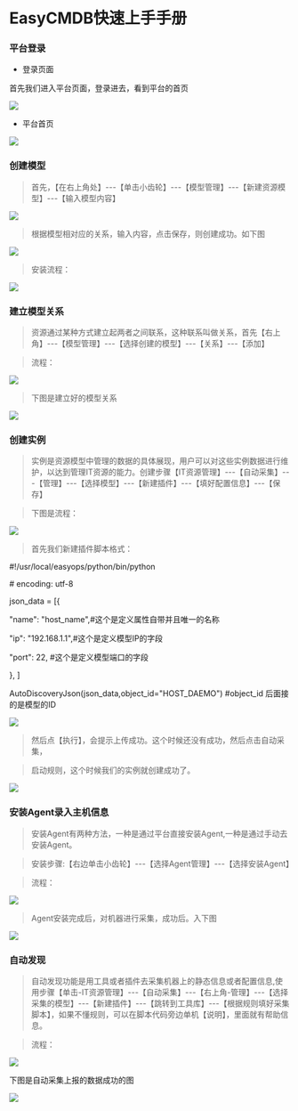 EasyCMDB快速上手手册
====================

### 平台登录

-   登录页面

首先我们进入平台页面，登录进去，看到平台的首页

![](media/90db9bb58a24a42097780bccaba55dc7.png)

-   平台首页

![](media/a9fc401c636c9e43eb0d2c66f8c2e82f.png)

### 创建模型

>   首先，【在右上角处】---【单击小齿轮】---【模型管理】---【新建资源模型】---【输入模型内容】

![](media/94d5938aefe97067803651667569bcd6.png)

>   根据模型相对应的关系，输入内容，点击保存，则创建成功。如下图

![](media/41eedce7ac2fdbfb4254891bd5fe8252.png)

>   安装流程：

![](media/1775792728f434ec2a617a0713b777fc.png)

### 建立模型关系

>   资源通过某种方式建立起两者之间联系，这种联系叫做关系，首先【右上角】---【模型管理】---【选择创建的模型】---【关系】---【添加】

>   流程：

![](media/bb360d1b6a4e0d411cc725f95f7c704a.png)

>   下图是建立好的模型关系

![](media/dae5fa2c854709395d28888a24e60a9b.png)

### 创建实例

>   实例是资源模型中管理的数据的具体展现，用户可以对这些实例数据进行维护，以达到管理IT资源的能力。创建步骤【IT资源管理】---【自动采集】---【管理】---【选择模型】---【新建插件】---【填好配置信息】---【保存】

>   下图是流程：

![](media/1d6f612699521336b8e945e485caf421.png)

>   首先我们新建插件脚本格式：

\#!/usr/local/easyops/python/bin/python

\# encoding: utf-8

json_data = [{

"name": "host_name",\#这个是定义属性自带并且唯一的名称

"ip": "192.168.1.1",\#这个是定义模型IP的字段

"port": 22, \#这个是定义模型端口的字段

}, ]

AutoDiscoveryJson(json_data,object_id="HOST_DAEMO") \#object_id
后面接的是模型的ID

![](media/5d7513b123a14d897057ea87eb4b0aa1.png)

>   然后点【执行】，会提示上传成功。这个时候还没有成功，然后点击自动采集，

>   启动规则，这个时候我们的实例就创建成功了。

![](media/41c753378ea7730b5f43e108cf062bf8.png)

### 安装Agent录入主机信息

>   安装Agent有两种方法，一种是通过平台直接安装Agent,一种是通过手动去安装Agent。

>   安装步骤:【右边单击小齿轮】---【选择Agent管理】---【选择安装Agent】

>   流程：

![](media/1292f7432cb6da951029d2cc7b05009e.png)

>   Agent安装完成后，对机器进行采集，成功后。入下图

![](media/9e7fb2a51857692be014a1fb25946131.png)

### 自动发现

>   自动发现功能是用工具或者插件去采集机器上的静态信息或者配置信息,使用步骤【单击-IT资源管理】---【自动采集】---【右上角-管理】---【选择采集的模型】---【新建插件】---【跳转到工具库】---【根据规则填好采集脚本】，如果不懂规则，可以在脚本代码旁边单机【说明】，里面就有帮助信息。

>   流程：

![](media/e6cbafd8ccc0b6cdb66e491cb5dd2770.png)

下图是自动采集上报的数据成功的图

![](media/89721e668842ecd5af2810f4053e6ffa.png)
